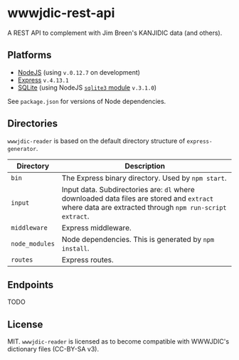 # wwwjdic-rest-api
A REST API to complement with Jim Breen's KANJIDIC data (and others).

## Platforms
- [NodeJS](https://nodejs.org) (using `v.0.12.7` on development)
- [Express](http://expressjs.com) `v.4.13.1`
- [SQLite](https://www.sqlite.org/index.html) (using NodeJS [`sqlite3` module](https://www.npmjs.com/package/sqlite3) `v.3.1.0`)

See `package.json` for versions of Node dependencies.

## Directories

`wwwjdic-reader` is based on the default directory structure of `express-generator`.

| Directory      | Description                                                                                                                                          |
|----------------|------------------------------------------------------------------------------------------------------------------------------------------------------|
| `bin`          | The Express binary directory. Used by `npm start`.                                                                                                   |
| `input`        | Input data. Subdirectories are: `dl` where downloaded data files are stored and `extract` where data are extracted through `npm run-script extract`. |
| `middleware`   | Express middleware.                                                                                                                                  |
| `node_modules` | Node dependencies. This is generated by `npm install`.                                                                                               |
| `routes`       | Express routes.                                                                                                                                      |

## Endpoints

TODO

## License

MIT. `wwwjdic-reader` is licensed as to become compatible with WWWJDIC's dictionary files (CC-BY-SA v3).
